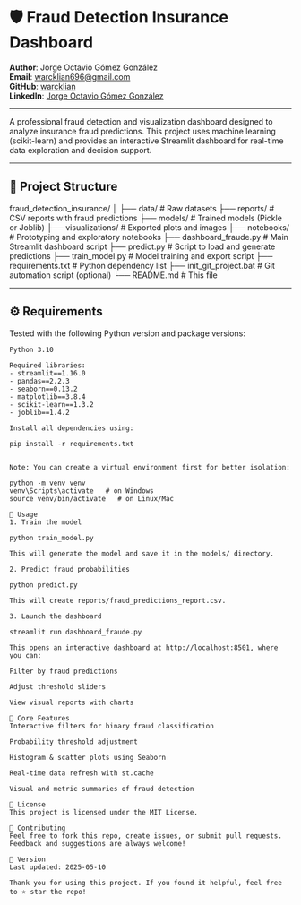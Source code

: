 # 🛡️ Fraud Detection Insurance Dashboard

**Author**: Jorge Octavio Gómez González  
**Email**: warcklian696@gmail.com  
**GitHub**: [warcklian](https://github.com/warcklian)  
**LinkedIn**: [Jorge Octavio Gómez González](https://www.linkedin.com/in/jorge-octavio-gómez-gonzález-8a0510b4)

---

A professional fraud detection and visualization dashboard designed to analyze insurance fraud predictions. This project uses machine learning (scikit-learn) and provides an interactive Streamlit dashboard for real-time data exploration and decision support.

---

## 📁 Project Structure


fraud_detection_insurance/
│
├── data/ # Raw datasets
├── reports/ # CSV reports with fraud predictions
├── models/ # Trained models (Pickle or Joblib)
├── visualizations/ # Exported plots and images
├── notebooks/ # Prototyping and exploratory notebooks
├── dashboard_fraude.py # Main Streamlit dashboard script
├── predict.py # Script to load and generate predictions
├── train_model.py # Model training and export script
├── requirements.txt # Python dependency list
├── init_git_project.bat # Git automation script (optional)
└── README.md # This file


---

## ⚙️ Requirements

Tested with the following Python version and package versions:

```text
Python 3.10

Required libraries:
- streamlit==1.16.0
- pandas==2.2.3
- seaborn==0.13.2
- matplotlib==3.8.4
- scikit-learn==1.3.2
- joblib==1.4.2

Install all dependencies using:

pip install -r requirements.txt


Note: You can create a virtual environment first for better isolation:

python -m venv venv
venv\Scripts\activate   # on Windows
source venv/bin/activate   # on Linux/Mac

🚀 Usage
1. Train the model

python train_model.py

This will generate the model and save it in the models/ directory.

2. Predict fraud probabilities

python predict.py

This will create reports/fraud_predictions_report.csv.

3. Launch the dashboard

streamlit run dashboard_fraude.py

This opens an interactive dashboard at http://localhost:8501, where you can:

Filter by fraud predictions

Adjust threshold sliders

View visual reports with charts

🧠 Core Features
Interactive filters for binary fraud classification

Probability threshold adjustment

Histogram & scatter plots using Seaborn

Real-time data refresh with st.cache

Visual and metric summaries of fraud detection

📝 License
This project is licensed under the MIT License.

🤝 Contributing
Feel free to fork this repo, create issues, or submit pull requests. Feedback and suggestions are always welcome!

📌 Version
Last updated: 2025-05-10

Thank you for using this project. If you found it helpful, feel free to ⭐ star the repo!

